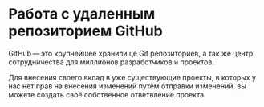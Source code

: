 # Работа с удаленным репозиторием GitHub
GitHub — это крупнейшее хранилище Git репозиториев, а так же центр сотрудничества для миллионов разработчиков и проектов.

Для внесения своего вклад в уже существующие проекты, в которых у нас нет прав на внесения изменений путём отправки изменений, вы можете создать своё собственное ответвление проекта.